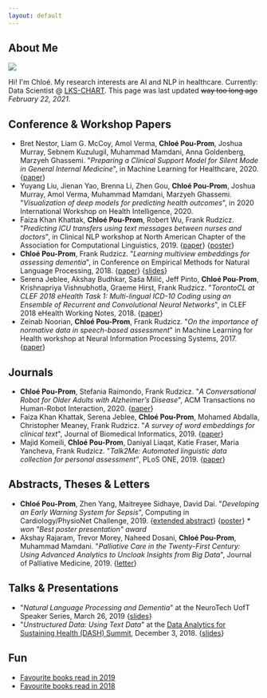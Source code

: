 ```yaml
---
layout: default
---
```


## About Me

<img class="profile-picture" src="https://avatars1.githubusercontent.com/u/4314491?s=460&v=4">

Hi! I'm Chloé. My research interests are AI and NLP in healthcare. Currently: Data Scientist @ [LKS-CHART](https://www.chartdatascience.ca). This page was last updated ~~way too long ago~~ _February 22, 2021_.



## Conference & Workshop Papers
* Bret Nestor, Liam G. McCoy, Amol Verma, **Chloé Pou-Prom**, Joshua Murray, Sebnem Kuzulugil, Muhammad Mamdani, Anna Goldenberg, Marzyeh Ghassemi. "_Preparing a Clinical Support Model for Silent Mode in General Internal Medicine_", in Machine Learning for Healthcare, 2020. {[paper](https://static1.squarespace.com/static/59d5ac1780bd5ef9c396eda6/t/5f22ccecc4a74012a31d4b4a/1596116209243/155_CameraReadySubmission_155_nestor2020preparing.pdf)}
* Yuyang Liu, Jienan Yao, Brenna Li, Zhen Gou, **Chloé Pou-Prom**, Joshua Murray, Amol Verma, Muhammad Mamdani, Marzyeh Ghassemi. "_Visualization of deep models for predicting health outcomes_", in 2020 International Workshop on Health Intelligence, 2020. 
* Faiza Khan Khattak, **Chloé Pou-Prom**, Robert Wu, Frank Rudzicz. "_Predicting ICU transfers using text messages between nurses and doctors_", in Clinical NLP workshop at North American Chapter of the Association for Computational Linguistics, 2019. {[paper](https://www.aclweb.org/anthology/W19-1911)} {[poster](./posters/poster_v5.pdf)}
* **Chloé Pou-Prom**, Frank Rudzicz. "_Learning multiview embeddings for assessing dementia_", in Conference on Empirical Methods for Natural Language Processing, 2018. {[paper](http://aclweb.org/anthology/D18-1304)} {[slides](https://drive.google.com/file/d/1Vr5JoDLw36RYSWdD_6zsWgnzpYtvb4lI/view)}
* Serena Jeblee, Akshay Budhkar, Saša Milić, Jeff Pinto, **Chloé Pou-Prom**, Krishnapriya Vishnubhotla, Graeme Hirst, Frank Rudzicz. "_TorontoCL at CLEF 2018 eHealth Task 1: Multi-lingual ICD-10 Coding using an Ensemble of Recurrent and Convolutional Neural Networks_", in CLEF 2018 eHealth Working Notes, 2018. {[paper](ftp://ftp.db.toronto.edu/public_html/cs/ftp/dist/gh/torontocl-clef-2018.pdf)}
* Zeinab Noorian, **Chloé Pou-Prom**, Frank Rudzicz. "_On the importance of normative data in speech-based assessment_" in Machine Learning for Health workshop at Neural Information Processing Systems, 2017. {[paper](https://arxiv.org/abs/1712.00069)}


## Journals
* **Chloé Pou-Prom**, Stefania Raimondo, Frank Rudzicz. "_A Conversational Robot for Older Adults with Alzheimer’s Disease_", ACM Transactions no Human-Robot Interaction, 2020. {[paper](https://dl.acm.org/doi/10.1145/3380785)}
* Faiza Khan Khattak, Serena Jeblee, **Chloé Pou-Prom**, Mohamed Abdalla, Christopher Meaney, Frank Rudzicz. "_A survey of word embeddings for clinical text_", Journal of Biomedical Informatics, 2019. {[paper](https://doi.org/10.1016/j.yjbinx.2019.100057)}
* Majid Komeili, **Chloé Pou-Prom**, Daniyal Liaqat, Katie Fraser, Maria Yancheva, Frank Rudzicz. "_Talk2Me: Automated linguistic data collection for personal assessment"_, PLoS ONE, 2019. {[paper](https://journals.plos.org/plosone/article/comments?id=10.1371/journal.pone.0212342)}

## Abstracts, Theses & Letters
* **Chloé Pou-Prom**, Zhen Yang, Maitreyee Sidhaye, David Dai. "_Developing an Early Warning System for Sepsis_", Computing in Cardiology/PhysioNet Challenge, 2019. {[extended abstract](http://www.cinc.org/2019/Program/accepted/34_CinCFinalPDF.pdf)} {[poster](./posters/physionet_2019.pdf)} _* won "Best poster presentation" award_
* Akshay Rajaram, Trevor Morey, Naheed Dosani, **Chloé Pou-Prom**, Muhammad Mamdani. "_Palliative Care in the Twenty-First Century: Using Advanced Analytics to Uncloak Insights from Big Data_", Journal of Palliative Medicine, 2019. {[letter](https://www.liebertpub.com/doi/10.1089/jpm.2018.0609)}

## Talks & Presentations
* "_Natural Language Processing and Dementia_" at the NeuroTech UofT Speaker Series, March 26, 2019 {[slides](https://drive.google.com/file/d/1rleyg5zf1GezC4oaijJOaeNyr5YFETW8/view?usp=sharing)}
* "_Unstructured Data: Using Text Data_" at the [Data Analytics for Sustaining Health (DASH) Summit](https://sites.google.com/view/dashsummit/), December 3, 2018. {[slides](https://docs.google.com/presentation/d/1G3jQmPo7EF7a1OFKGbWsC8eMAaNE4VJmPxmmEuaQtOE/edit?usp=sharing)}

## Fun

* [Favourite books read in 2019](fave_books_2019)
* [Favourite books read in 2018](fave_books_2018)


